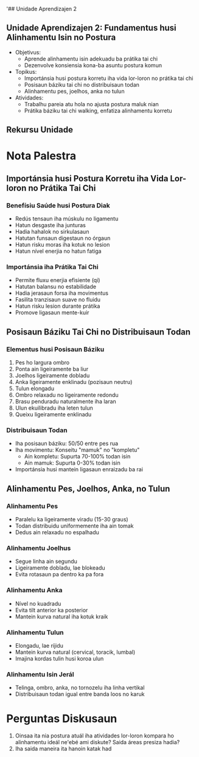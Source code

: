 '## Unidade Aprendizajen 2

## Unidade Aprendizajen 2: Fundamentus husi Alinhamentu Isin no Postura
- Objetivus:
  * Aprende alinhamentu isin adekuadu ba prátika tai chi
  * Dezenvolve konsiensia kona-ba asuntu postura komun
- Topikus:
  * Importánsia husi postura korretu iha vida lor-loron no prátika tai chi
  * Posisaun báziku tai chi no distribuisaun todan
  * Alinhamentu pes, joelhos, anka no tulun
- Atividades:
  * Trabalhu pareia atu hola no ajusta postura maluk nian
  * Prátika báziku tai chi walking, enfatiza alinhamentu korretu

## Rekursu Unidade

# Nota Palestra

## Importánsia husi Postura Korretu iha Vida Lor-loron no Prátika Tai Chi

### Benefísiu Saúde husi Postura Diak
- Redús tensaun iha múskulu no ligamentu
- Hatun desgaste iha junturas
- Hadia hahalok no sirkulasaun
- Hatutan funsaun digestaun no órgaun
- Hatun risku moras iha kotuk no lesion
- Hatun nível enerjia no hatun fatiga

### Importánsia iha Prátika Tai Chi
- Permite fluxu enerjia efisiente (qi)
- Hatutan balansu no estabilidade
- Hadia jerasaun forsa iha movimentus
- Fasilita tranzisaun suave no fluidu
- Hatun risku lesion durante prátika
- Promove ligasaun mente-kuir

## Posisaun Báziku Tai Chi no Distribuisaun Todan

### Elementus husi Posisaun Báziku
1. Pes ho largura ombro
2. Ponta ain ligeiramente ba liur
3. Joelhos ligeiramente dobladu
4. Anka ligeiramente enklinadu (pozisaun neutru)
5. Tulun elongadu
6. Ombro relaxadu no ligeiramente redondu
7. Brasu penduradu naturalmente iha laran
8. Ulun ekuilibradu iha leten tulun
9. Queixu ligeiramente enklinadu

### Distribuisaun Todan
- Iha posisaun báziku: 50/50 entre pes rua
- Iha movimentu: Konseitu "mamuk" no "kompletu"
  - Ain kompletu: Supurta 70-100% todan isin
  - Ain mamuk: Supurta 0-30% todan isin
- Importánsia husi mantein ligasaun enraizadu ba rai

## Alinhamentu Pes, Joelhos, Anka, no Tulun

### Alinhamentu Pes
- Paralelu ka ligeiramente viradu (15-30 graus)
- Todan distribuidu uniformemente iha ain tomak
- Dedus ain relaxadu no espalhadu

### Alinhamentu Joelhus
- Segue linha ain segundu
- Ligeiramente dobladu, lae blokeadu
- Evita rotasaun pa dentro ka pa fora

### Alinhamentu Anka
- Nível no kuadradu
- Evita tilt anterior ka posterior
- Mantein kurva natural iha kotuk kraik

### Alinhamentu Tulun
- Elongadu, lae ríjidu
- Mantein kurva natural (cervical, toracik, lumbal)
- Imajina kordas tulin husi koroa ulun

### Alinhamentu Isin Jerál
- Telinga, ombro, anka, no tornozelu iha linha vertikal
- Distribuisaun todan igual entre banda loos no karuk

# Perguntas Diskusaun

1. Oinsaa ita nia postura atuál iha atividades lor-loron kompara ho alinhamentu ideál ne'ebé ami diskute? Saida áreas presiza hadia?
2. Iha saida maneira ita hanoin katak had